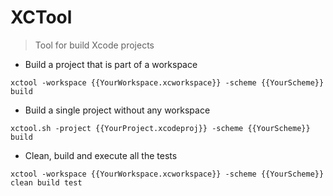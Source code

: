 # XCTool

> Tool for build Xcode projects

- Build a project that is part of a workspace

`xctool -workspace {{YourWorkspace.xcworkspace}} -scheme {{YourScheme}} build`

- Build a single project without any workspace

`xctool.sh -project {{YourProject.xcodeproj}} -scheme {{YourScheme}} build`

- Clean, build and execute all the tests

`xctool -workspace {{YourWorkspace.xcworkspace}} -scheme {{YourScheme}} clean build test`
